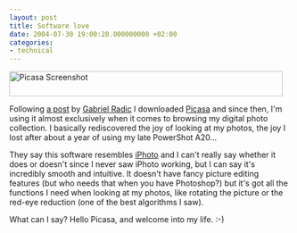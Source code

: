 ```yaml
---
layout: post
title: Software love
date: 2004-07-30 19:00:20.000000000 +02:00
categories:
- technical
---
```

<img src="https://content.rusiczki.net/blogpics/picasa_screenshot.jpg" width="490" height="45" border="0" alt="Picasa Screenshot" class="image" />

Following <a href="http://www.timbru.com/jurnal/2004/Jul/gen_iphoto_pentru_windows">a post</a> by <a href="http://www.timbru.com">Gabriel Radic</a> I downloaded <a href="http://www.picasa.com/">Picasa</a> and since then, I'm using it almost exclusively when it comes to browsing my digital photo collection. I basically rediscovered the joy of looking at my photos, the joy I lost after about a year of using my late PowerShot A20...

They say this software resembles <a href="http://www.apple.com/iphoto">iPhoto</a> and I can't really say whether it does or doesn't since I never saw iPhoto working, but I can say it's incredibly smooth and intuitive. It doesn't have fancy picture editing features (but who needs that when you have Photoshop?) but it's got all the functions I need when looking at my photos, like rotating the picture or the red-eye reduction (one of the best algorithms I saw).

What can I say? Hello Picasa, and welcome into my life. :-)
